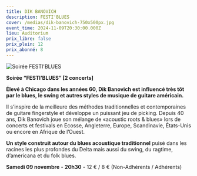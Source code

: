 ```yaml
---
title: DIK BANOVICH
description: FESTI'BLUES
cover: /medias/dik-banovich-750x500px.jpg
event_time: 2024-11-09T20:30:00.000Z
lieu: Auditorium
prix_libre: false
prix_plein: 12
prix_abonné: 8
---
```

![Soirée FESTI'BLUES](/medias/dik-banovich-750x500px.jpg "DIK BANOVICH")

**Soirée “FESTI’BLUES” \[2 concerts]**

**Élevé à Chicago dans les années 60, Dik Banovich est influencé très tôt par le blues, le swing et autres styles de musique de guitare américain.**

Il s’inspire de la meilleure des méthodes traditionnelles et contemporaines de guitare fingerstyle et développe un puissant jeu de picking. Depuis 40 ans, Dik Banovich joue son mélange de «acoustic roots & blues» lors de concerts et festivals en Ecosse, Angleterre, Europe, Scandinavie, États-Unis ou encore en Afrique de l’Ouest.

**Un style construit autour du blues acoustique traditionnel** puisé dans les racines les plus profondes du Delta mais aussi du swing, du ragtime, d’americana et du folk blues.

**Samedi 09 novembre** - **20h30** - 12 € / 8 € (Non-Adhérents / Adhérents)

[](https://www.mjcmorlaix.com/documents)